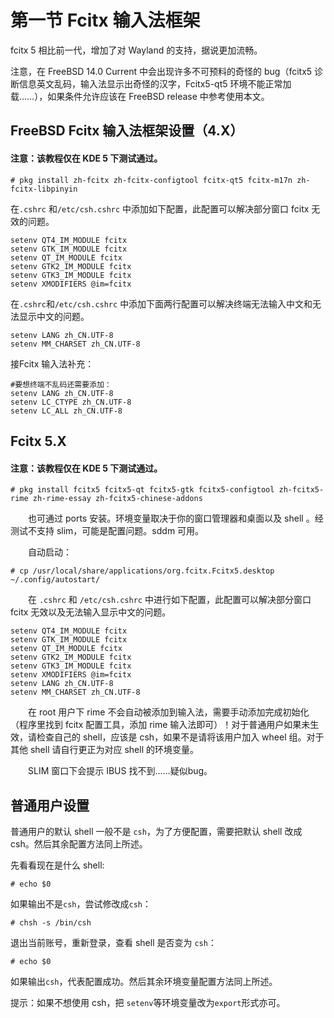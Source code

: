# 第一节 Fcitx 输入法框架

fcitx 5 相比前一代，增加了对 Wayland 的支持，据说更加流畅。

注意，在 FreeBSD 14.0 Current 中会出现许多不可预料的奇怪的 bug（fcitx5 诊断信息英文乱码，输入法显示出奇怪的汉字，Fcitx5-qt5 环境不能正常加载……），如果条件允许应该在 FreeBSD release 中参考使用本文。

## FreeBSD Fcitx 输入法框架设置（4.X）

#### 注意：该教程仅在 KDE 5 下测试通过。

`# pkg install zh-fcitx zh-fcitx-configtool fcitx-qt5 fcitx-m17n zh-fcitx-libpinyin`

在`.cshrc` 和`/etc/csh.cshrc` 中添加如下配置，此配置可以解决部分窗口 fcitx 无效的问题。

```
setenv QT4_IM_MODULE fcitx
setenv GTK_IM_MODULE fcitx
setenv QT_IM_MODULE fcitx
setenv GTK2_IM_MODULE fcitx
setenv GTK3_IM_MODULE fcitx
setenv XMODIFIERS @im=fcitx
```

在`.cshrc`和`/etc/csh.cshrc` 中添加下面两行配置可以解决终端无法输入中文和无法显示中文的问题。

```
setenv LANG zh_CN.UTF-8
setenv MM_CHARSET zh_CN.UTF-8
```

接Fcitx 输入法补充：

```
#要想终端不乱码还需要添加：
setenv LANG zh_CN.UTF-8
setenv LC_CTYPE zh_CN.UTF-8
setenv LC_ALL zh_CN.UTF-8
```

## Fcitx 5.X

#### 注意：该教程仅在 KDE 5 下测试通过。

`# pkg install fcitx5 fcitx5-qt fcitx5-gtk fcitx5-configtool zh-fcitx5-rime zh-rime-essay zh-fcitx5-chinese-addons`

　　也可通过 ports 安装。环境变量取决于你的窗口管理器和桌面以及 shell 。经测试不支持 slim，可能是配置问题。sddm 可用。

　　自动启动：

`# cp /usr/local/share/applications/org.fcitx.Fcitx5.desktop ~/.config/autostart/`

　　在 `.cshrc` 和 `/etc/csh.cshrc` 中进行如下配置，此配置可以解决部分窗口 fcitx 无效以及无法输入显示中文的问题。

```
setenv QT4_IM_MODULE fcitx
setenv GTK_IM_MODULE fcitx
setenv QT_IM_MODULE fcitx
setenv GTK2_IM_MODULE fcitx
setenv GTK3_IM_MODULE fcitx
setenv XMODIFIERS @im=fcitx
setenv LANG zh_CN.UTF-8
setenv MM_CHARSET zh_CN.UTF-8
```

　　在 root 用户下 rime 不会自动被添加到输入法，需要手动添加完成初始化（程序里找到 fcitx 配置工具，添加 rime 输入法即可）！对于普通用户如果未生效，请检查自己的 shell，应该是 csh，如果不是请将该用户加入 wheel 组。对于其他 shell 请自行更正为对应 shell 的环境变量。

　　SLIM 窗口下会提示 IBUS 找不到……疑似bug。
  
  ## 普通用户设置
  
  普通用户的默认 shell 一般不是 `csh`，为了方便配置，需要把默认 shell 改成 csh。然后其余配置方法同上所述。
  
  先看看现在是什么 shell:
  ```
  # echo $0
  ```

如果输出不是`csh`，尝试修改成`csh`：

```
# chsh -s /bin/csh
```

退出当前账号，重新登录，查看 shell 是否变为 `csh`：

  ```
  # echo $0
  ```
  
  如果输出`csh`，代表配置成功。然后其余环境变量配置方法同上所述。
  
  提示：如果不想使用 csh，把 `setenv`等环境变量改为`export`形式亦可。
